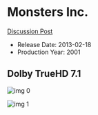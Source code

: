 # Monsters Inc.

[Discussion Post](https://www.avsforum.com/threads/bass-eq-for-filtered-movies.2995212/post-57965002)

* Release Date: 2013-02-18
* Production Year: 2001

## Dolby TrueHD 7.1

![img 0](https://i.imgur.com/b3Hb2qV.jpg)

![img 1](https://i.imgur.com/Xe0whLm.png)

